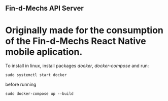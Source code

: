 ## Fin-d-Mechs API Server
# Originally made for the consumption of the Fin-d-Mechs React Native mobile aplication.
To install in linux, install packages *docker*, *docker-compose* and run:
```
sudo systemctl start docker
```
before running
```
sudo docker-compose up --build
```
